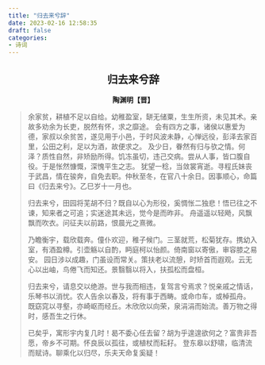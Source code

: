 ```yaml
---
title: "归去来兮辞"
date: 2023-02-16 12:58:35
draft: false
categories:
- 诗词
---
```


## <center>归去来兮辞</center>
**<center>陶渊明【晋】</center>**

> 余家贫，耕植不足以自给。幼稚盈室，缾无储粟，生生所资，未见其术。亲故多劝余为长吏，脱然有怀，求之靡途。
> 会有四方之事，诸侯以惠爱为德，家叔以余贫苦，遂见用于小邑，于时风波未静，心惮远役，彭泽去家百里，公田之利，足以为酒，故便求之。
> 及少日，眷然有归与欤之情。何泽？质性自然，非矫励所得。饥冻虽切，违己交病。尝从人事，皆口腹自役。于是怅然慷慨，深愧平生之志。
> 犹望一稔，当敛裳宵逝。寻程氏妹丧于武昌，情在骏奔，自免去职。仲秋至冬，在官八十余日。因事顺心，命篇曰《归去来兮》。乙巳岁十一月也。
>
> 归去来兮，田园将芜胡不归？既自以心为形役，奚惆怅二独悲！悟已往之不谏，知来者之可追；实迷途其未远，觉今是而昨非。
> 舟遥遥以轻飏，风飘飘而吹衣。问征夫以前路，恨晨光之熹微。
>
> 乃瞻衡宇，载欣载奔。僮仆欢迎，稚子候门。三茎就荒，松菊犹存。携幼入室，有酒盈樽。引壶觞以自酌，眄庭柯以怡颜。倚南窗以寄傲，审容膝之易安。
> 园日涉以成趣，门虽设而常关。策扶老以流憩，时矫首而遐观。云无心以出岫，鸟倦飞而知还。景翳翳以将入，扶孤松而盘桓。
>
> 归去来兮，请息交以绝游。世与我而相违，复驾言兮焉求？悦亲戚之情话，乐琴书以消忧。农人告余以春及，将有事于西畴。或命巾车，或棹孤舟。
> 既窈窕以寻壑，亦崎岖而经丘。木欣欣以向荣，泉涓涓而始流。善万物之得时，感吾生之行休。
>
> 已矣乎，寓形宇内复几时！曷不委心任去留？胡为乎遑遑欲何之？富贵非吾愿，帝乡不可期。怀良辰以孤往，或植杖而耘耔。
> 登东皋以舒啸，临清流而赋诗。聊乘化以归尽，乐夫天命复奚疑！